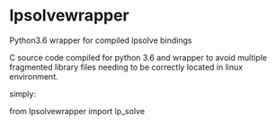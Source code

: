 # lpsolvewrapper
Python3.6 wrapper for compiled lpsolve bindings

C source code compiled for python 3.6 and wrapper to avoid multiple fragmented library files needing to be correctly located in linux environment.

simply:

from lpsolvewrapper import lp_solve
